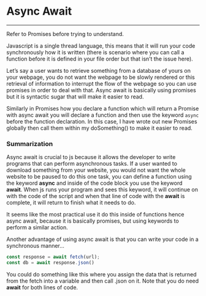 # Async Await
- - - -
Refer to Promises before trying to understand.

Javascript is a single thread language, this means that it will run your code synchronously how it is written (there is scenario where you can call a function before it is defined in your file order but that isn’t the issue here). 

Let’s say a user wants to retrieve something from a database of yours on your webpage, you do not want the webpage to be slowly rendered or this retrieval of information to interrupt the flow of the webpage so you can use promises in order to deal with that. Async await is basically using promises but it is syntactic sugar that will make it easier to read. 

Similarly in Promises how you declare a function which will return a Promise with async await you will declare a function and then use the keyword `async` before the function declaration. In this case, I have wrote out new Promises globally then call them within my doSomething() to make it easier to read. 


### Summarization 
Async await is crucial to js because it allows the developer to write programs that can perform asynchronous tasks. If a user wanted to download something from your website, you would not want the whole website to be paused to do this one task, you can define a function using the keyword **async** and inside of the code block you use the keyword **await**. When js runs your program and sees this keyword, it will continue on with the code of the script and when that line of code with the **await** is complete, it will return to finish what it needs to do. 

It seems like the most practical use it do this inside of functions hence async await, because it is basically promises, but using keywords to perform a similar action. 

Another advantage of using async await is that you can write your code in a synchronous manner…

```js
const response = await fetch(url);
const db = await response.json()
```
You could do something like this where you assign the data that is returned from the fetch into a variable and then call .json on it. Note that you do need **await** for both lines of code.